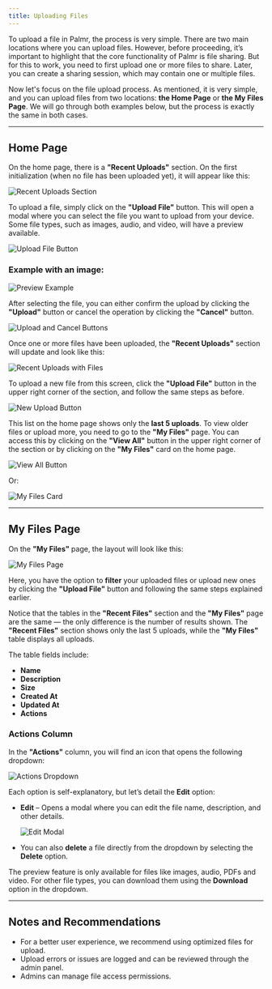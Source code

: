 ```yaml
---
title: Uploading Files
---
```


To upload a file in Palmr, the process is very simple. There are two main locations where you can upload files. 
However, before proceeding, it’s important to highlight that the core functionality of Palmr is file sharing. 
But for this to work, you need to first upload one or more files to share. Later, you can create a sharing session, 
which may contain one or multiple files.

Now let's focus on the file upload process. As mentioned, it is very simple, and you can upload files from two locations: 
**the Home Page** or **the My Files Page**. We will go through both examples below, but the process is exactly the same in both cases.

---

## Home Page

On the home page, there is a **"Recent Uploads"** section. On the first initialization (when no file has been uploaded yet), 
it will appear like this:

![Recent Uploads Section](/public/main/upload/recent-uploads.png)

To upload a file, simply click on the **"Upload File"** button. This will open a modal where you can select the file you want 
to upload from your device. Some file types, such as images, audio, and video, will have a preview available.

![Upload File Button](/public/main/upload/upload-file-button.png)

### Example with an image:
![Preview Example](/public/main/upload/preview-example.png)

After selecting the file, you can either confirm the upload by clicking the **"Upload"** button or cancel the operation by clicking the **"Cancel"** button.

![Upload and Cancel Buttons](/public/main/upload/upload-cancel-buttons.png)

Once one or more files have been uploaded, the **"Recent Uploads"** section will update and look like this:

![Recent Uploads with Files](/public/main/upload/recent-uploads-filled.png)

To upload a new file from this screen, click the **"Upload File"** button in the upper right corner of the section, and follow the same steps as before.

![New Upload Button](/public/main/upload/new-upload-button.png)

This list on the home page shows only the **last 5 uploads**. To view older files or upload more, you need to go to the **"My Files"** page. 
You can access this by clicking on the **"View All"** button in the upper right corner of the section or by clicking on the **"My Files"** card on the home page.

![View All Button](/public/main/upload/view-all-button.png)

Or:

![My Files Card](/public/main/files/my-files-card.png)

---

## My Files Page

On the **"My Files"** page, the layout will look like this:

![My Files Page](/public/main/files/my-files-page.png)

Here, you have the option to **filter** your uploaded files or upload new ones by clicking the **"Upload File"** button and following the same steps explained earlier.

Notice that the tables in the **"Recent Files"** section and the **"My Files"** page are the same — the only difference is the number of results shown. 
The **"Recent Files"** section shows only the last 5 uploads, while the **"My Files"** table displays all uploads.

The table fields include:
- **Name**
- **Description**
- **Size**
- **Created At**
- **Updated At**
- **Actions**

### Actions Column
In the **"Actions"** column, you will find an icon that opens the following dropdown:

![Actions Dropdown](/public/main/files/actions-dropdown.png)

Each option is self-explanatory, but let’s detail the **Edit** option:

- **Edit** – Opens a modal where you can edit the file name, description, and other details.

  ![Edit Modal](/public/main/files/edit-modal.png)

- You can also **delete** a file directly from the dropdown by selecting the **Delete** option.

The preview feature is only available for files like images, audio, PDFs and video. For other file types, 
you can download them using the **Download** option in the dropdown.

---

## Notes and Recommendations

- For a better user experience, we recommend using optimized files for upload.  
- Upload errors or issues are logged and can be reviewed through the admin panel.  
- Admins can manage file access permissions.  
